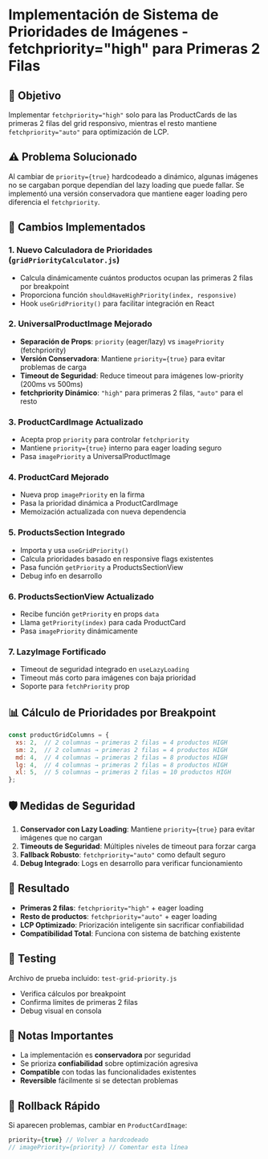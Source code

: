# Implementación de Sistema de Prioridades de Imágenes - fetchpriority="high" para Primeras 2 Filas

## 🎯 Objetivo
Implementar `fetchpriority="high"` solo para las ProductCards de las primeras 2 filas del grid responsivo, mientras el resto mantiene `fetchpriority="auto"` para optimización de LCP.

## ⚠️ Problema Solucionado
Al cambiar de `priority={true}` hardcodeado a dinámico, algunas imágenes no se cargaban porque dependían del lazy loading que puede fallar. Se implementó una versión conservadora que mantiene eager loading pero diferencia el `fetchpriority`.

## 🔧 Cambios Implementados

### 1. **Nuevo Calculadora de Prioridades** (`gridPriorityCalculator.js`)
- Calcula dinámicamente cuántos productos ocupan las primeras 2 filas por breakpoint
- Proporciona función `shouldHaveHighPriority(index, responsive)` 
- Hook `useGridPriority()` para facilitar integración en React

### 2. **UniversalProductImage Mejorado**
- **Separación de Props**: `priority` (eager/lazy) vs `imagePriority` (fetchpriority)
- **Versión Conservadora**: Mantiene `priority={true}` para evitar problemas de carga
- **Timeout de Seguridad**: Reduce timeout para imágenes low-priority (200ms vs 500ms)
- **fetchpriority Dinámico**: `"high"` para primeras 2 filas, `"auto"` para el resto

### 3. **ProductCardImage Actualizado**
- Acepta prop `priority` para controlar `fetchpriority`
- Mantiene `priority={true}` interno para eager loading seguro
- Pasa `imagePriority` a UniversalProductImage

### 4. **ProductCard Mejorado**
- Nueva prop `imagePriority` en la firma
- Pasa la prioridad dinámica a ProductCardImage
- Memoización actualizada con nueva dependencia

### 5. **ProductsSection Integrado**
- Importa y usa `useGridPriority()`
- Calcula prioridades basado en responsive flags existentes
- Pasa función `getPriority` a ProductsSectionView
- Debug info en desarrollo

### 6. **ProductsSectionView Actualizado**
- Recibe función `getPriority` en props `data`
- Llama `getPriority(index)` para cada ProductCard
- Pasa `imagePriority` dinámicamente

### 7. **LazyImage Fortificado**
- Timeout de seguridad integrado en `useLazyLoading`
- Timeout más corto para imágenes con baja prioridad
- Soporte para `fetchPriority` prop

## 📊 Cálculo de Prioridades por Breakpoint

```javascript
const productGridColumns = {
  xs: 2,  // 2 columnas → primeras 2 filas = 4 productos HIGH
  sm: 2,  // 2 columnas → primeras 2 filas = 4 productos HIGH
  md: 4,  // 4 columnas → primeras 2 filas = 8 productos HIGH
  lg: 4,  // 4 columnas → primeras 2 filas = 8 productos HIGH
  xl: 5,  // 5 columnas → primeras 2 filas = 10 productos HIGH
};
```

## 🛡️ Medidas de Seguridad

1. **Conservador con Lazy Loading**: Mantiene `priority={true}` para evitar imágenes que no cargan
2. **Timeouts de Seguridad**: Múltiples niveles de timeout para forzar carga
3. **Fallback Robusto**: `fetchpriority="auto"` como default seguro
4. **Debug Integrado**: Logs en desarrollo para verificar funcionamiento

## 🚀 Resultado

- **Primeras 2 filas**: `fetchpriority="high"` + eager loading
- **Resto de productos**: `fetchpriority="auto"` + eager loading  
- **LCP Optimizado**: Priorización inteligente sin sacrificar confiabilidad
- **Compatibilidad Total**: Funciona con sistema de batching existente

## 🧪 Testing

Archivo de prueba incluido: `test-grid-priority.js`
- Verifica cálculos por breakpoint
- Confirma límites de primeras 2 filas
- Debug visual en consola

## 📝 Notas Importantes

- La implementación es **conservadora** por seguridad
- Se prioriza **confiabilidad** sobre optimización agresiva
- **Compatible** con todas las funcionalidades existentes
- **Reversible** fácilmente si se detectan problemas

## 🔄 Rollback Rápido

Si aparecen problemas, cambiar en `ProductCardImage`:
```javascript
priority={true} // Volver a hardcodeado
// imagePriority={priority} // Comentar esta línea
```

